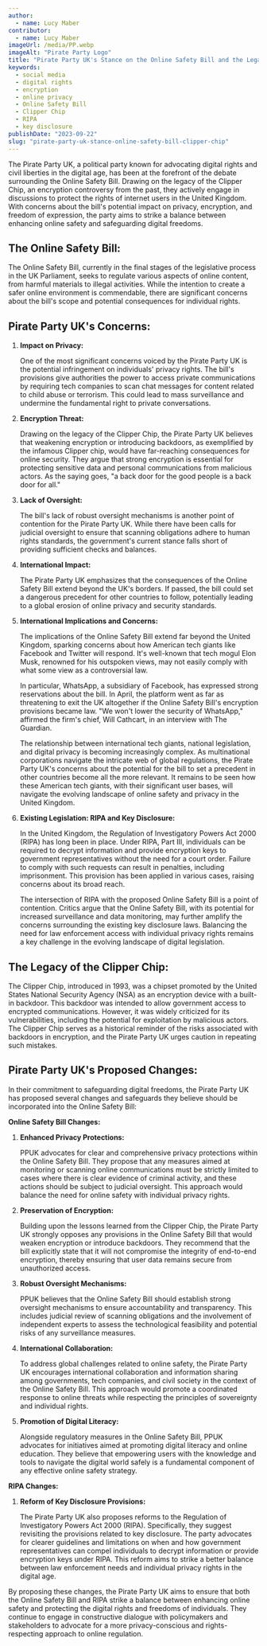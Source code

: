 ```yaml
---
author:
  - name: Lucy Maber
contributor:
  - name: Lucy Maber
imageUrl: /media/PP.webp
imageAlt: "Pirate Party Logo"
title: "Pirate Party UK's Stance on the Online Safety Bill and the Legacy of the Clipper Chip: Safeguarding Digital Freedoms"
keywords: 
  - social media
  - digital rights
  - encryption
  - online privacy
  - Online Safety Bill
  - Clipper Chip
  - RIPA
  - key disclosure
publishDate: "2023-09-22"
slug: "pirate-party-uk-stance-online-safety-bill-clipper-chip"
---
```

The Pirate Party UK, a political party known for advocating digital rights and civil liberties in the digital age, has been at the forefront of the debate surrounding the Online Safety Bill. Drawing on the legacy of the Clipper Chip, an encryption controversy from the past, they actively engage in discussions to protect the rights of internet users in the United Kingdom. With concerns about the bill's potential impact on privacy, encryption, and freedom of expression, the party aims to strike a balance between enhancing online safety and safeguarding digital freedoms.

## The Online Safety Bill:

The Online Safety Bill, currently in the final stages of the legislative process in the UK Parliament, seeks to regulate various aspects of online content, from harmful materials to illegal activities. While the intention to create a safer online environment is commendable, there are significant concerns about the bill's scope and potential consequences for individual rights.

## Pirate Party UK's Concerns:

1. **Impact on Privacy:**

   One of the most significant concerns voiced by the Pirate Party UK is the potential infringement on individuals' privacy rights. The bill's provisions give authorities the power to access private communications by requiring tech companies to scan chat messages for content related to child abuse or terrorism. This could lead to mass surveillance and undermine the fundamental right to private conversations.

2. **Encryption Threat:**

   Drawing on the legacy of the Clipper Chip, the Pirate Party UK believes that weakening encryption or introducing backdoors, as exemplified by the infamous Clipper chip, would have far-reaching consequences for online security. They argue that strong encryption is essential for protecting sensitive data and personal communications from malicious actors. As the saying goes, "a back door for the good people is a back door for all."

3. **Lack of Oversight:**

   The bill's lack of robust oversight mechanisms is another point of contention for the Pirate Party UK. While there have been calls for judicial oversight to ensure that scanning obligations adhere to human rights standards, the government's current stance falls short of providing sufficient checks and balances.

4. **International Impact:**

   The Pirate Party UK emphasizes that the consequences of the Online Safety Bill extend beyond the UK's borders. If passed, the bill could set a dangerous precedent for other countries to follow, potentially leading to a global erosion of online privacy and security standards.

5. **International Implications and Concerns:**

   The implications of the Online Safety Bill extend far beyond the United Kingdom, sparking concerns about how American tech giants like Facebook and Twitter will respond. It's well-known that tech mogul Elon Musk, renowned for his outspoken views, may not easily comply with what some view as a controversial law.

   In particular, WhatsApp, a subsidiary of Facebook, has expressed strong reservations about the bill. In April, the platform went as far as threatening to exit the UK altogether if the Online Safety Bill's encryption provisions became law. "We won't lower the security of WhatsApp," affirmed the firm's chief, Will Cathcart, in an interview with The Guardian.

   The relationship between international tech giants, national legislation, and digital privacy is becoming increasingly complex. As multinational corporations navigate the intricate web of global regulations, the Pirate Party UK's concerns about the potential for the bill to set a precedent in other countries become all the more relevant. It remains to be seen how these American tech giants, with their significant user bases, will navigate the evolving landscape of online safety and privacy in the United Kingdom.

6. **Existing Legislation: RIPA and Key Disclosure:**

   In the United Kingdom, the Regulation of Investigatory Powers Act 2000 (RIPA) has long been in place. Under RIPA, Part III, individuals can be required to decrypt information and provide encryption keys to government representatives without the need for a court order. Failure to comply with such requests can result in penalties, including imprisonment. This provision has been applied in various cases, raising concerns about its broad reach.

   The intersection of RIPA with the proposed Online Safety Bill is a point of contention. Critics argue that the Online Safety Bill, with its potential for increased surveillance and data monitoring, may further amplify the concerns surrounding the existing key disclosure laws. Balancing the need for law enforcement access with individual privacy rights remains a key challenge in the evolving landscape of digital legislation.

## The Legacy of the Clipper Chip:

The Clipper Chip, introduced in 1993, was a chipset promoted by the United States National Security Agency (NSA) as an encryption device with a built-in backdoor. This backdoor was intended to allow government access to encrypted communications. However, it was widely criticized for its vulnerabilities, including the potential for exploitation by malicious actors. The Clipper Chip serves as a historical reminder of the risks associated with backdoors in encryption, and the Pirate Party UK urges caution in repeating such mistakes.

## Pirate Party UK's Proposed Changes:

In their commitment to safeguarding digital freedoms, the Pirate Party UK has proposed several changes and safeguards they believe should be incorporated into the Online Safety Bill:

**Online Safety Bill Changes:**

1. **Enhanced Privacy Protections:**

   PPUK advocates for clear and comprehensive privacy protections within the Online Safety Bill. They propose that any measures aimed at monitoring or scanning online communications must be strictly limited to cases where there is clear evidence of criminal activity, and these actions should be subject to judicial oversight. This approach would balance the need for online safety with individual privacy rights.

2. **Preservation of Encryption:**

   Building upon the lessons learned from the Clipper Chip, the Pirate Party UK strongly opposes any provisions in the Online Safety Bill that would weaken encryption or introduce backdoors. They recommend that the bill explicitly state that it will not compromise the integrity of end-to-end encryption, thereby ensuring that user data remains secure from unauthorized access.

3. **Robust Oversight Mechanisms:**

   PPUK believes that the Online Safety Bill should establish strong oversight mechanisms to ensure accountability and transparency. This includes judicial review of scanning obligations and the involvement of independent experts to assess the technological feasibility and potential risks of any surveillance measures.

4. **International Collaboration:**

   To address global challenges related to online safety, the Pirate Party UK encourages international collaboration and information sharing among governments, tech companies, and civil society in the context of the Online Safety Bill. This approach would promote a coordinated response to online threats while respecting the principles of sovereignty and individual rights.

5. **Promotion of Digital Literacy:**

   Alongside regulatory measures in the Online Safety Bill, PPUK advocates for initiatives aimed at promoting digital literacy and online education. They believe that empowering users with the knowledge and tools to navigate the digital world safely is a fundamental component of any effective online safety strategy.

**RIPA Changes:**

1. **Reform of Key Disclosure Provisions:**

   The Pirate Party UK also proposes reforms to the Regulation of Investigatory Powers Act 2000 (RIPA). Specifically, they suggest revisiting the provisions related to key disclosure. The party advocates for clearer guidelines and limitations on when and how government representatives can compel individuals to decrypt information or provide encryption keys under RIPA. This reform aims to strike a better balance between law enforcement needs and individual privacy rights in the digital age.

By proposing these changes, the Pirate Party UK aims to ensure that both the Online Safety Bill and RIPA strike a balance between enhancing online safety and protecting the digital rights and freedoms of individuals. They continue to engage in constructive dialogue with policymakers and stakeholders to advocate for a more privacy-conscious and rights-respecting approach to online regulation.

